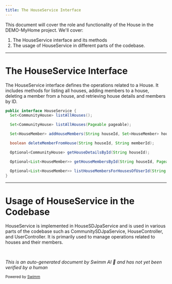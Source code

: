 ```yaml
---
title: The HouseService Interface
---
```

This document will cover the role and functionality of the House in the DEMO-MyHome project. We'll cover:

1. The HouseService interface and its methods
2. The usage of HouseService in different parts of the codebase.

<SwmSnippet path="/service/src/main/java/com/myhome/services/HouseService.java" line="26">

---

# The HouseService Interface

The HouseService interface defines the operations related to a House. It includes methods for listing all houses, adding members to a house, deleting a member from a house, and retrieving house details and members by ID.

```java
public interface HouseService {
  Set<CommunityHouse> listAllHouses();

  Set<CommunityHouse> listAllHouses(Pageable pageable);

  Set<HouseMember> addHouseMembers(String houseId, Set<HouseMember> houseMembers);

  boolean deleteMemberFromHouse(String houseId, String memberId);

  Optional<CommunityHouse> getHouseDetailsById(String houseId);

  Optional<List<HouseMember>> getHouseMembersById(String houseId, Pageable pageable);

  Optional<List<HouseMember>> listHouseMembersForHousesOfUserId(String userId, Pageable pageable);
}
```

---

</SwmSnippet>

# Usage of HouseService in the Codebase

HouseService is implemented in HouseSDJpaService and is used in various parts of the codebase such as CommunitySDJpaService, HouseController, and UserController. It is primarily used to manage operations related to houses and their members.

&nbsp;

*This is an auto-generated document by Swimm AI 🌊 and has not yet been verified by a human*

<SwmMeta version="3.0.0" repo-id="Z2l0aHViJTNBJTNBREVNTy1NeUhvbWUlM0ElM0Fzd2ltbWlv" repo-name="DEMO-MyHome"><sup>Powered by [Swimm](/)</sup></SwmMeta>
